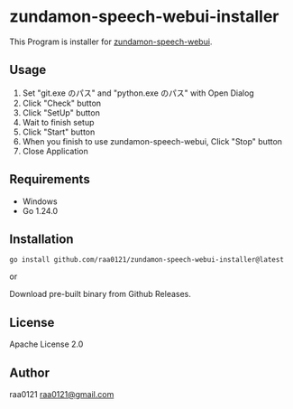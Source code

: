 # zundamon-speech-webui-installer

This Program is installer for [zundamon-speech-webui](https://github.com/zunzun999/zundamon-speech-webui).

## Usage

1. Set "git.exe のパス" and "python.exe のパス" with Open Dialog
2. Click "Check" button
3. Click "SetUp" button
5. Wait to finish setup
4. Click "Start" button
5. When you finish to use zundamon-speech-webui, Click "Stop" button
6. Close Application

## Requirements

- Windows
- Go 1.24.0

## Installation

```
go install github.com/raa0121/zundamon-speech-webui-installer@latest
```

or

Download pre-built binary from Github Releases.

## License

Apache License 2.0

## Author

raa0121 <raa0121@gmail.com>
